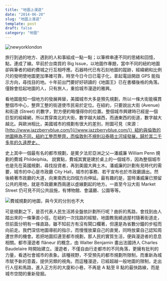 ```yaml
---
title: "地圖上漫遊"
date: "2014-06-20"
slug: "地圖上漫遊"
template: post
draft: false
category: "地圖"
---
```


![newyorklondon](/media/newyorklondon.jpg)

旅行到過的地方、遇到的人和事組成一點一點；以筆桿串連不同的思緒和回憶，點，連成了線。早前於台南買的 Big Issue，以地圖作專題，當中不同的紐約地圖卻與筆者的紐約費城之行互相呼應。石器時代已有石刻地圖的蹤跡，經緯網和比例尺的發明使地圖更加準確可靠，時至今日今日已電子化，拿起電話開啟 GPS 能指示方向，尋找目的地。十年前出門要好好研讀的《地圖王》已在書櫃後格的角落。僅餘會拾起地圖的人，只有旅人，重拾城市漫遊的雅興。

看地圖能知一個地方的發展興替，美國城市大多是預先規劃，所以一條大街能橫貫整個市中心，整齊工整的街道使市民易於定位。在紐約，只要說出大街 (Avenue) 和街道 (Street) 的數字，對方便約略懂得你的位置。整個城市興建時已經是一個巨型的經緯網，所以貫穿南北的大街，數字越大越西，而通東西的街道，數字越大越北。與歐洲相比，美國城市的規劃有很大的差別，附圖可見（來源： [http://www.jazzberryblue.com/](//www.jazzberryblue.com/)）紐約與倫敦的地圖極為不同，紐約工整而整齊，而倫敦則不規則沿泰晤士河域發展，歸於其二千多年的久遠歷史。

史上其中一個最有名的都市規劃，是賓夕法尼亞洲之父—潘威廉 William Penn 規劃的費城 Phildelphia。 說實點，費城其實是建於桌上的一個城市，因為整個城市也是先在英國規劃，尋找投資者，再到美國大興土木。潘威廉的計劃有見時代的需要，城市的中心是市政廳 City Hall，城市的事務、若干宣布也於市政廳讀出。然後繞著市政廳的大道，向東南西北四個方向伸延。最有趣的是，當時潘威廉已預留公共的用地，就是市政廳東西兩邊以虛線劃起的地方。一直至今沿大街 Market Street 仍可見不同公共設施，有博物館、會議廳、公園等等。

![費城規劃的地圖，與今天的分別也不大](/media/tholme1683inch9.jpg)

可是規劃之下，是否代表人民生活將全盤依計劃所行呢？曲折的馬路，會找到由人踏出來的一條筆直小徑。在紐約一次找路的經驗，地圖教我繞過屋村隨著街道走，但前面分明有一條直路，雖不知前方有沒有閘口欄著，但還是為省數分鐘的步程而向前走。我們深信地圖導航的指示，而慢慢放棄自己的直覺，同時放棄自己認知周遭世界的機會。若把地圖扣連至都市規劃，那人民的實質生活，便與漫遊者的息息相關。都市漫遊者 flâneur 的概念，由 Walter Benjamin 畫出法國詩人 Charles Baudelaire 時開始建立。漫遊者，不僅自由行走都市的不同角落，更擁有批判的力量，看透社會城市的表象。該種視野，不受預先的都市規劃所限制，而重新為城市賦予新的意義，提供另類的視角。而這種漫遊，已經超越一般地圖的限制，走出行人徑和馬路，進入正方形的大廈和小巷，不再是 A 點至 B 點的最快路線，而是城市空間的重新發掘。
